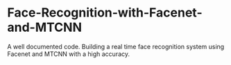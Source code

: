 # Face-Recognition-with-Facenet-and-MTCNN
A well documented code.
Building a real time face recognition system using Facenet and MTCNN with a high accuracy.
